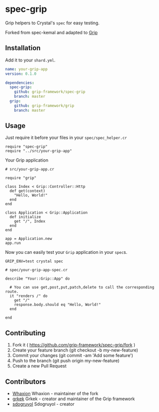 # spec-grip
Grip helpers to Crystal's `spec` for easy testing.

Forked from spec-kemal and adapted to [Grip](https://github.com/grip-framework/grip)

## Installation

Add it to your `shard.yml`.

```yaml
name: your-grip-app
version: 0.1.0

dependencies:
  spec-grip:
    github: grip-framework/spec-grip
    branch: master
  grip:
    github: grip-framework/grip
    branch: master
```

## Usage

Just require it before your files in your `spec/spec_helper.cr`

```crystal
require "spec-grip"
require "../src/your-grip-app"
```

Your Grip application

```crystal
# src/your-grip-app.cr

require "grip"

class Index < Grip::Controller::Http
  def get(context)
    "Hello, World!"
  end
end

class Application < Grip::Application
  def initialize
    get "/", Index
  end
end

app = Application.new
app.run
```

Now you can easily test your `Grip` application in your `spec`s.

```
GRIP_ENV=test crystal spec
```

```crystal
# spec/your-grip-app-spec.cr

describe "Your::Grip::App" do

  # You can use get,post,put,patch,delete to call the corresponding route.
  it "renders /" do
    get "/"
    response.body.should eq "Hello, World!"
  end

end
```

## Contributing

1. Fork it ( https://github.com/grip-framework/spec-grip/fork )
2. Create your feature branch (git checkout -b my-new-feature)
3. Commit your changes (git commit -am 'Add some feature')
4. Push to the branch (git push origin my-new-feature)
5. Create a new Pull Request

## Contributors

- [Whaxion](https://github.com/Whaxion) Whaxion - maintainer of the fork
- [grkek](https://github.com/grkek) Grkek - creator and maintainer of the Grip framework
- [sdogruyol](https://github.com/sdogruyol) Sdogruyol - creator
